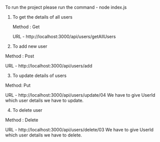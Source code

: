 To run the project please run the command -  node index.js 

1) To get the  details of all users 
 
   Method : Get
 
   URL - http://localhost:3000/api/users/getAllUsers

2) To add new user
   
Method : Post
 
URL - http://localhost:3000/api/users/add

3) To update details of users
   
 Method: Put
 
 URL - http://localhost:3000/api/users/update/04  We have to give UserId which user details we have to update.

4) To delete user
   
 Method : Delete
 
 URL - http://localhost:3000/api/users/delete/03  We have to give UserId which user details we have to delete.
